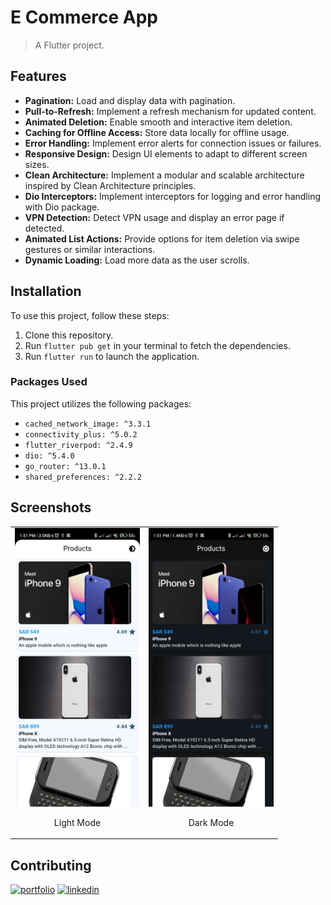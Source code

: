 # E Commerce App

> A Flutter project.

## Features

- **Pagination:** Load and display data with pagination.
- **Pull-to-Refresh:** Implement a refresh mechanism for updated content.
- **Animated Deletion:** Enable smooth and interactive item deletion.
- **Caching for Offline Access:** Store data locally for offline usage.
- **Error Handling:** Implement error alerts for connection issues or failures.
- **Responsive Design:** Design UI elements to adapt to different screen sizes.
- **Clean Architecture:** Implement a modular and scalable architecture inspired by Clean Architecture principles.
- **Dio Interceptors:** Implement interceptors for logging and error handling with Dio package.
- **VPN Detection:** Detect VPN usage and display an error page if detected.
- **Animated List Actions:** Provide options for item deletion via swipe gestures or similar interactions.
- **Dynamic Loading:** Load more data as the user scrolls.

## Installation

To use this project, follow these steps:

1. Clone this repository.
2. Run `flutter pub get` in your terminal to fetch the dependencies.
3. Run `flutter run` to launch the application.

### Packages Used

This project utilizes the following packages:

- `cached_network_image: ^3.3.1`
- `connectivity_plus: ^5.0.2`
- `flutter_riverpod: ^2.4.9`
- `dio: ^5.4.0`
- `go_router: ^13.0.1`
- `shared_preferences: ^2.2.2`

## Screenshots

<table>
  <tr>
    <td style="text-align: center;">
      <img src="assets/screenshots/ss2.jpg" width="200" />
      <p>Light Mode</p>
    </td>
    <td style="text-align: center;">
      <img src="assets/screenshots/ss1.jpg" width="200" />
      <p>Dark Mode</p>
    </td>
  </tr>
</table>


## Contributing

[![portfolio](https://img.shields.io/badge/my_portfolio-000?style=for-the-badge&logo=ko-fi&logoColor=white)](https://hamzaawan007.github.io/)
[![linkedin](https://img.shields.io/badge/linkedin-0A66C2?style=for-the-badge&logo=linkedin&logoColor=white)](https://linkedin.com/in/ali-hamza-5b3085260)
